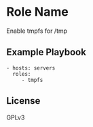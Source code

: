 Role Name
=========

Enable tmpfs for /tmp


Example Playbook
----------------

    - hosts: servers
      roles:
         - tmpfs

License
-------

GPLv3
